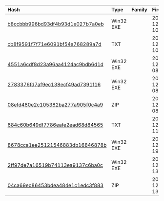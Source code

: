 |Hash|Type|Family|First_Seen|Name|
|:--|:--|:--|:--|:--|
|[b8ccbbb996bd93df4b93d1e027b7a0eb](https://www.virustotal.com/gui/file/b8ccbbb996bd93df4b93d1e027b7a0eb)|Win32 EXE||2023-12-21 10:43:27|FleshDevelp.sample|
|[cb8f9591f7f71e6091bf54a768289a7d](https://www.virustotal.com/gui/file/cb8f9591f7f71e6091bf54a768289a7d)|TXT||2023-12-21 10:42:32|C:\Users\user\AppData\Local\Temp\33676\14560\k|
|[4551a6cdf8d23a96aa4124ac9bdb6d1d](https://www.virustotal.com/gui/file/4551a6cdf8d23a96aa4124ac9bdb6d1d)|Win32 EXE||2023-12-19 08:47:34|PixelGuard|
|[2783376fd7af9ec138ecf49ad7391f16](https://www.virustotal.com/gui/file/2783376fd7af9ec138ecf49ad7391f16)|Win32 EXE||2023-12-19 08:32:36|F5UPDATER.exe|
|[08efd480e2c105382ba277a905f0c4a9](https://www.virustotal.com/gui/file/08efd480e2c105382ba277a905f0c4a9)|ZIP||2023-12-19 08:32:14|Unconfirmed 625576.crdownload|
|[684c60b649df7786eafe2ead68d84565](https://www.virustotal.com/gui/file/684c60b649df7786eafe2ead68d84565)|TXT||2023-12-18 11:09:30|update.sh|
|[8678cca1ee25121546883db16846878b](https://www.virustotal.com/gui/file/8678cca1ee25121546883db16846878b)|Win32 EXE||2023-12-17 19:10:35|Hatef.exe|
|[2ff97de7a16519b74113ea9137c6ba0c](https://www.virustotal.com/gui/file/2ff97de7a16519b74113ea9137c6ba0c)|Win32 EXE||2023-12-17 13:39:33|F5UPDATER.exe|
|[04ca69ec86453bdea484e1c1edc3f883](https://www.virustotal.com/gui/file/04ca69ec86453bdea484e1c1edc3f883)|ZIP||2023-12-17 13:38:43|update.zip|
